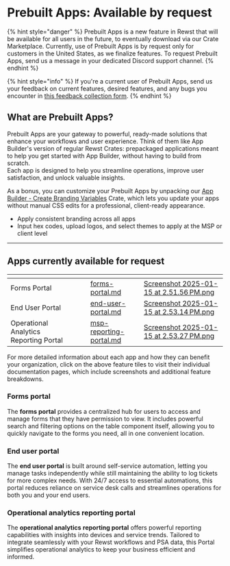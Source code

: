 # Prebuilt Apps: Available by request

{% hint style="danger" %}
Prebuilt Apps is a new feature in Rewst that will be available for all users in the future, to eventually download via our Crate Marketplace. Currently, use of Prebuilt Apps is by request only for customers in the United States, as we finalize features. To request Prebuilt Apps, send us a message in your dedicated Discord support channel.
{% endhint %}

{% hint style="info" %}
If you're a current user of Prebuilt Apps, send us your feedback on current features, desired features, and any bugs you encounter in [this feedback collection form](https://forms.office.com/Pages/ResponsePage.aspx?id=VtqdWutbQEiD4Zr8GtojiJFelL-3rz1JvOPdoNrnRFRUNTg4VEdSUEdCS0c2TTU4U0tOVFBXR0ZCOC4u\&origin=Invitation\&channel=0).
{% endhint %}

## What are Prebuilt Apps?

Prebuilt Apps are your gateway to powerful, ready-made solutions that enhance your workflows and user experience. Think of them like App Builder's version of regular Rewst Crates: prepackaged applications meant to help you get started with App Builder, without having to build from scratch.\
Each app is designed to help you streamline operations, improve user satisfaction, and unlock valuable insights.&#x20;

As a bonus, you can customize your Prebuilt Apps by unpacking our [App Builder - Create Branding Variables](https://app.rewst.io/organizations/40f8b55a-e8a9-42fc-8dc1-179616275f10/marketplace/crates/0192bf3c-1cc2-7726-b33b-ecf5878e559b) Crate, which lets you update your apps without manual CSS edits for a professional, client-ready appearance.

* Apply consistent branding across all apps
* Input hex codes, upload logos, and select themes to apply at the MSP or client level

***

## Apps currently available for request

<table data-view="cards"><thead><tr><th></th><th></th><th></th><th data-hidden data-card-target data-type="content-ref"></th><th data-hidden data-card-cover data-type="files"></th></tr></thead><tbody><tr><td>Forms Portal</td><td></td><td></td><td><a href="forms-portal.md">forms-portal.md</a></td><td><a href="../../../.gitbook/assets/Screenshot 2025-01-15 at 2.51.56 PM.png">Screenshot 2025-01-15 at 2.51.56 PM.png</a></td></tr><tr><td>End User Portal</td><td></td><td></td><td><a href="end-user-portal.md">end-user-portal.md</a></td><td><a href="../../../.gitbook/assets/Screenshot 2025-01-15 at 2.53.14 PM.png">Screenshot 2025-01-15 at 2.53.14 PM.png</a></td></tr><tr><td>Operational Analytics Reporting Portal</td><td></td><td></td><td><a href="msp-reporting-portal.md">msp-reporting-portal.md</a></td><td><a href="../../../.gitbook/assets/Screenshot 2025-01-15 at 2.53.27 PM.png">Screenshot 2025-01-15 at 2.53.27 PM.png</a></td></tr></tbody></table>

For more detailed information about each app and how they can benefit your organization, click on the above feature tiles to visit their individual documentation pages, which include screenshots and additional feature breakdowns.

### Forms portal

The **forms portal** provides a centralized hub for users to access and manage forms that they have permission to view. It includes powerful search and filtering options on the table component itself, allowing you to quickly navigate to the forms you need, all in one convenient location.

### End user portal

The **end user portal** is built around self-service automation, letting you manage tasks independently while still maintaining the ability to log tickets for more complex needs. With 24/7 access to essential automations, this portal reduces reliance on service desk calls and streamlines operations for both you and your end users.

### Operational analytics reporting portal

The **operational analytics** **reporting portal** offers powerful reporting capabilities with insights into devices and service trends. Tailored to integrate seamlessly with your Rewst workflows and PSA data, this Portal simplifies operational analytics to keep your business efficient and informed.

